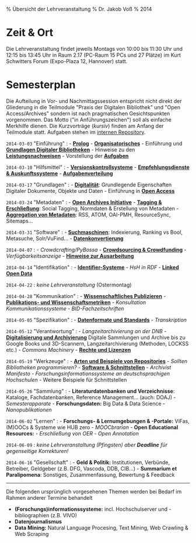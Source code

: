 % Übersicht der Lehrveranstaltung
% Dr. Jakob Voß
% 2014

# Zeit & Ort

Die Lehrveranstaltung findet jeweils Montags von 10:00 bis 11:30 Uhr und
12:15 bis 13:45 Uhr in Raum 2.17 (PC-Raum 15 PCs und 27 Plätze) im Kurt
Schwitters Forum (Expo-Plaza 12, Hannover) statt.

# Semesterplan

Die Aufteilung in Vor- und Nachmittagssession entspricht nicht direkt der
Gliederung in die Teilmodule "Praxis der Digitalen Bibliothek" und "Open
Access/Archives" sondern ist nach pragmatischen Gesichtspunkten vorgenommen.
Das Motto ("in Anführungszeichen") soll als einfache Merkhilfe dienen. Die
Kurzvorträge (*kursiv*) finden am Anfang der Teilmodule statt. Aufgaben stehen
im [internen Repository](https://github.com/hshdb/hshdb2014-aufgaben).

`2014-03-03` "Einführung"
  : - **[Prolog](2014-03-03/prolog.slides.md)**
    - **[Organisatorisches](2014-03-03/organisatorisches.slides.md)**
    - Einführung und **[Grundlagen Digitaler Bibliotheken](2014-03-03/einfuehrung-db.slides.md)**
    - Hinweise zu den **[Leistungsnachweisen](2014-03-03/leistungsnachweise.slides.md)**
    - Vorstellung der **[Aufgaben](2014-03-03/aufgaben.slides.md)**

`2014-03-10` "Hilfsmittel"
  : - **[Versionskontrollsysteme](2014-03-10/versionskontrollsysteme.slides.md)**
    - **[Empfehlungsdienste & Auskunftssysteme](2014-03-10/empfehlungsdienste.slides.md)**
    - **[Aufgabenverteilung](2014-03-10/aufgabenverteilung.slides.md)**

`2014-03-17` "Grundlagen"
  : - **[Digitalität](2014-03-17/digitalitaet.slides.md)**: Grundlegende Eigenschaften Digitaler Dokumente, Objekte und Daten
    - Einführung in **[Open Access](2014-03-17/einfuehrung-oa.slides.md)**

`2014-03-24` "Metadaten"
  : - **[Open Archives Initiative](2014-03-24/oai.slides.md)**
    - **[Tagging & Erschließung](2014-03-24/tagging-und-erschliessung.slides.md)**:
      Social Tagging, Normdaten & Erstellung von Metadaten
    - **[Aggregation von Metadaten](2014-03-24/metadaten-aggregation.slides.md)**:
      RSS, ATOM, OAI-PMH, ResourceSync, Sitemaps...

`2014-03-31` "Software"
  : - **[Suchmaschinen](2014-03-31/suchmaschinen.slides.md)**:
      Indexierung, Ranking vs Bool, Metasuche, Solr/VuFind... 
    - **[Datenkonvertierung](2014-03-31/datenkonvertierung.slides.md)**

`2014-04-07`
  : - *Crowdcrafting/PyBossa*
    - **[Crowdsourcing & Crowdfunding](2014-04-07/crowdsourcing-und-funding.slides.md)**
    - *Verfügbarkeitsanzeige*
    - **[Hinweise zur Ausarbeitung](2014-04-07/hinweise-ausarbeitung.slides.md)**

`2014-04-14` "Identifikation"
  : - **[Identifier-Systeme](2014-04-14/identifier.slides.md)** 
    - *HsH in RDF*
    - **[Linked Open Data](2014-04-14/semanticweb.slides.md)**

`2014-04-22`
  : *keine Lehrveranstaltung* (Ostermontag)

`2014-04-28` "Kommunikation"
  : - **[Wissenschaftliches Publizieren](2014-04-28/wissenschaft.slides.md)**
    - **[Publikations- und Wissenschaftsmetriken](2014-04-28/metriken.slides.md)**
    - *Konsultation Kommunikationssysteme*
    - *BID-Fachzeitschriften*

`2014-05-05` "Spezifikation"
  : - **[Datenformate und Standards](2014-05-05/datenformate.slides.md)**
    -  *Transkription*

`2014-05-12` "Verantwortung"
  : -  *Langzeitarchivierung an der DNB*
    - **[Digitalisierung und Archivierung](2014-05-12/archivierung.slides.md)**
      Digitale Sammlungen und Archive bis zu Google Books und 3D-Scannern,
      Langzeitarchivierung (Methoden, LOCKSS etc.)
    - *Commons Machinery*
    - **[Rechte und Lizenzen](2014-05-12/rechte-und-lizenzen.slides.md)**

`2014-05-19` "Werkzeuge"
 :  - **[Arten und Beispiele von Repositories](2014-05-19/repositories.slides.md)**
    -  *Sollten Bibliotheken programmieren?*
    - **[Software & Schnittstellen](2014-05-19/apis.slides.md)** 
    -  *Archivist Manifesto*
    -  *Forschungsinformationssysteme an deutschsprachigen Hochschulen*
    - Weitere Beispiele für Schnittstellen

`2014-05-26` "Sammlung"
  : - **Literaturdatenbanken und Verzeichnisse**:
      Kataloge, Fachdatenbanken, Reference Management... (auch: DOAJ)
    -  *Semesterapparate*
    - **Forschungsdaten:** Big Data & Data Science
    -  *Nanopublikationen*

`2014-06-02` "Lernen"
  : - **Forschungs- & Lernumgebungen & -Portale:**
      ViFas, (M)OOCs & Systeme wie HUB zero
    -  *MOOCbrarian*
    - **Open Educational Resources:**
    -  *Erschließung von OER*
    -  *Open Annotation*

`2014-06-09`
  : *keine Lehrveranstaltung (Pfingsten) aber **Deadline** für gegenseitige Korrekturen!*

`2014-06-16` "Gesellschaft"
  : - **Geld & Politik:**
      Institutionen, Verbünde, Betreiber, Geldgeber (z.B. DFG, Vascoda, DDB, CIB...)
    - **Summarium et Paralipomena**:
      Sonstiges, Zusammenfassung, Bewertung & Feedback

----

Die folgenden ursprünglich vorgesehenen Themen werden bei Bedarf im Rahmen
anderer Termine behandelt

- **(Forschungs)informationssysteme:** incl. Hochschulserver und -bibliographien (z.B. VIVO)
- **Datenjournalismus**
- **Data Mining:** Natural Language Procesing, Text Mining, Web Crawling & Web Scraping


